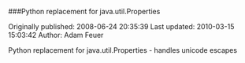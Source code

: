 ###Python replacement for java.util.Properties

Originally published: 2008-06-24 20:35:39
Last updated: 2010-03-15 15:03:42
Author: Adam Feuer

Python replacement for java.util.Properties - handles unicode escapes
